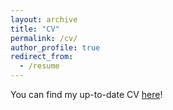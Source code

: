```yaml
---
layout: archive
title: "CV"
permalink: /cv/
author_profile: true
redirect_from:
  - /resume
---
```


You can find my up-to-date CV [here](https://github.com/jifanzhang999/jifan-zhang.github.io/blob/master/JifanZhangcv.pdf)!
